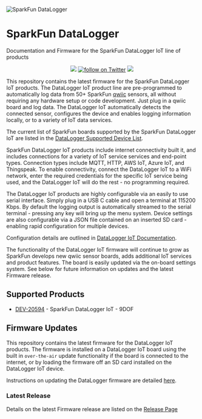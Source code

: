


![SparkFun DataLogger](https://github.com/sparkfun/SparkFun_DataLogger/blob/main/docs/img/datalogger_banner.png "SparkFun DataLogger")

# SparkFun DataLogger

Documentation and Firmware for the SparkFun DataLogger IoT line of products

<p align="center">
  <a href="https://github.com/sparkfun/SparkFun_DataLogger/issues" alt="Issues">
    <img src="https://img.shields.io/github/issues/sparkfun/SparkFun_DataLogger.svg" /></a>
  <a href="https://twitter.com/intent/follow?screen_name=sparkfun">
          <img src="https://img.shields.io/twitter/follow/sparkfun.svg?style=social&logo=twitter"
             alt="follow on Twitter"></a>
   <a href="https://github.com/sparkfun/SparkFun_DataLogger/actions" alt="Actions">
		     <img src="https://github.com/sparkfun/SparkFun_DataLogger/actions/workflows/pages/pages-build-deployment/badge.svg?branch=gh-pages" /></a>

</p>

This repository contains the latest firmware for the SparkFun DataLogger IoT products. The DataLogger IoT product line are pre-programmed to automatically log data from 50+ SparkFun [qwiic](https://www.sparkfun.com/qwiic) sensors, all without requiring any hardware setup or code development. Just plug in a qwiic board and log data. The DataLogger IoT automatically detects the connected sensor, configures the device and enables logging information locally, or to a variety of IoT data services.

The current list of SparkFun boards supported by the SparkFun DataLogger IoT are listed in the [DataLogger Supported Device List](docs/supported_devices.md).

SparkFun DataLogger IoT products include internet connectivity built it, and includes connections for a variety of IoT service services and end-point types. Connection types include MQTT, HTTP, AWS IoT, Azure IoT, and Thingspeak. To enable connectivity, connect the DataLogger IoT to a WiFi network, enter the required credentials for the specific IoT service being used, and the DataLogger IoT will do the rest - no programming required.

The DataLogger IoT products are highly configurable via an easily to use serial interface. Simply plug in a USB C cable and open a terminal at 115200 Kbps. By default the logging output is automatically streamed to the serial terminal - pressing any key will bring up the menu system. Device settings are also configurable via a JSON file contained on an inserted SD card - enabling rapid configuration for multiple devices.

Configuration details are outlined in [DataLogger IoT Documentation](https://docs.sparkfun.com/SparkFun_DataLogger/introduction/).

The functionality of the DataLogger IoT firmware will continue to grow as SparkFun develops new qwiic sensor boards, adds additional IoT services and product features. The board is easily updated via the on-board settings system. See below for future information on updates and the latest Firmware release.  

## Supported Products

* [DEV-20594](https://www.sparkfun.com/products/20594) - SparkFun DataLogger IoT - 9DOF

## Firmware Updates

This repository contains the latest firmware for the DataLogger IoT products. The firmware is installed on a DataLogger IoT board using the built in `over-the-air` update functionality if the board is connected to the internet, or by loading the firmware off an SD card installed on the DataLogger IoT device.

Instructions on updating the DataLogger firmware are detailed [here](https://docs.sparkfun.com/SparkFun_DataLogger/configuration/#advanced-system-update).

### Latest Release

Details on the latest Firmware release are listed on the [Release Page](https://github.com/sparkfun/SparkFun_DataLogger/releases)
